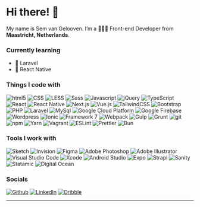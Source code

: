 Hi there! 👋 
=================================

<p>My name is Sem van Gelooven. I’m a 👨🏼‍💻 Front-end Developer from <img src="https://cdn-icons-png.flaticon.com/512/197/197441.png" width="13"/> <b>Maastricht, Netherlands</b>.</p>

<h3>Currently learning</h3>
<ul>
  <li>🧠  Laravel</li>
  <li>🧠  React Native</li>
</ul>
<h3>Things I code with</h3>
<p>
  <img alt="html5" src="https://img.shields.io/badge/-HTML5-E34F26?style=flat-square&logo=html5&logoColor=white" />
  <img alt="CSS" src="https://img.shields.io/badge/-CSS-264de4?style=flat-square&logo=CSS3&logoColor=white" />
  <img alt="LESS" src="https://img.shields.io/badge/-LESS-214674?style=flat-square&logo=LESS&logoColor=white" />
  <img alt="Sass" src="https://img.shields.io/badge/-Sass-CC6699?style=flat-square&logo=sass&logoColor=white" />

  <img alt="Javascript" src="https://img.shields.io/badge/-Javascript-F0DB4F?style=flat-square&logo=Javascript&logoColor=323330" />
  <img alt="jQuery" src="https://img.shields.io/badge/-jQuery-1568ae?style=flat-square&logo=jquery&logoColor=white" />
  <img alt="TypeScript" src="https://img.shields.io/badge/-TypeScript-007ACC?style=flat-square&logo=typescript&logoColor=white" />
  <img alt="React" src="https://img.shields.io/badge/-React-61DBFB?style=flat-square&logo=react&logoColor=white" />
  <img alt="React Native" src="https://img.shields.io/badge/-React_Native-61DBFB?style=flat-square&logo=react&logoColor=white" />
  <img alt="Next.js" src="https://img.shields.io/badge/next.js-000000?style=flat-square&logo=nextdotjs&logoColor=white" />
  <img alt="Vue.js" src="https://img.shields.io/badge/-Vue.js-42b883?style=flat-square&logo=vue.js&logoColor=white" />

  <img alt="TailwindCSS" src="https://img.shields.io/badge/-Tailwindcss-36b7f0?style=flat-square&logo=tailwindcss&logoColor=white" />
  <img alt="Bootstrap" src="https://img.shields.io/badge/-Bootstrap-7119f5?style=flat-square&logo=bootstrap&logoColor=white" />

  <img alt="PHP" src="https://img.shields.io/badge/-MySQL-8993be?style=flat-square&logo=PHP&logoColor=white" />
  <img alt="Laravel" src="https://img.shields.io/badge/-Laravel-f05340?style=flat-square&logo=laravel&logoColor=white" />
  <img alt="MySql" src="https://img.shields.io/badge/-MySQL-16678d?style=flat-square&logo=MYSQL&logoColor=white" />

  <img alt="Google Cloud Platform" src="https://img.shields.io/badge/-Google_Cloud_Platform-1a73e8?style=flat-square&logo=google-cloud&logoColor=white" />
  <img alt="Google Firebase" src="https://img.shields.io/badge/-Google_Firebase-ffa611?style=flat-square&logo=firebase&logoColor=white" />
  
  <img alt="Wordpress" src="https://img.shields.io/badge/-Wordpress-32373c?style=flat-square&logo=wordpress&logoColor=white" />

  <img alt="Ionic" src="https://img.shields.io/badge/-Ionic-4586f7?style=flat-square&logo=ionic&logoColor=white" />
  <img alt="Framework 7" src="https://img.shields.io/badge/-Framework_7-e7330f?style=flat-square&logo=framework7&logoColor=white" />

  <img alt="Webpack" src="https://img.shields.io/badge/-Webpack-8DD6F9?style=flat-square&logo=webpack&logoColor=white" />
  <img alt="Gulp" src="https://img.shields.io/badge/-Gulp-cf4547?style=flat-square&logo=Gulp&logoColor=white" />
  <img alt="Grunt" src="https://img.shields.io/badge/-Grunt-fba818?style=flat-square&logo=Grunt&logoColor=white" />

  <img alt="git" src="https://img.shields.io/badge/-Git-F05032?style=flat-square&logo=git&logoColor=white" />
  <img alt="npm" src="https://img.shields.io/badge/-NPM-CB3837?style=flat-square&logo=npm&logoColor=white" />
  <img alt="Yarn" src="https://img.shields.io/badge/-Yarn-368eb9?style=flat-square&logo=Yarn&logoColor=white" />
  <img alt="Vagrant" src="https://img.shields.io/badge/-Vagrant-0f4cab?style=flat-square&logo=vagrant&logoColor=white" />
  
  <img alt="ESLint" src="https://img.shields.io/badge/-ESlint-4930bd?style=flat-square&logo=EsLint&logoColor=white" />
  <img alt="Prettier" src="https://img.shields.io/badge/-Prettier-F7B93E?style=flat-square&logo=prettier&logoColor=white" />
  <img alt="Bun" src="https://img.shields.io/badge/-Bun-000000?style=flat-square&logo=bun&logoColor=white" />
   
</p>

<h3>Tools I work with</h3>
<p>
  <img alt="Sketch" src="https://img.shields.io/badge/-Sketch-fbae01?style=flat-square&logo=sketch&logoColor=white" />
  <img alt="Invision" src="https://img.shields.io/badge/-Invision-ff3366?style=flat-square&logo=invision&logoColor=white" />
  <img alt="Figma" src="https://img.shields.io/badge/-Figma-f24e1e?style=flat-square&logo=figma&logoColor=white" />
  <img alt="Adobe Photoshop" src="https://img.shields.io/badge/-Adobe_Photoshop-021833?style=flat-square&logo=adobephotoshop&logoColor=white" />
  <img alt="Adobe Illustrator" src="https://img.shields.io/badge/-Adobe_Illustrator-300000?style=flat-square&logo=adobeillustrator&logoColor=white" />
  <img alt="Visual Studio Code" src="https://img.shields.io/badge/-Visual_Studio_Code-3fa7eb?style=flat-square&logo=visualstudio&logoColor=white" />
  <img alt="Xcode" src="https://img.shields.io/badge/-Xcode-2292e9?style=flat-square&logo=xcode&logoColor=white" />
  <img alt="Android Studio" src="https://img.shields.io/badge/-Android_Studio-93c756?style=flat-square&logo=androidstudio&logoColor=white" />
  <img alt="Expo" src="https://img.shields.io/badge/-Expo-000000?style=flat-square&logo=expo&logoColor=white" />
  <img alt="Strapi" src="https://img.shields.io/badge/-Strapi-4945ff?style=flat-square&logo=strapi&logoColor=white" />
  <img alt="Sanity" src="https://img.shields.io/badge/-Sanity-f36458?style=flat-square&logo=sanity&logoColor=white" />
  <img alt="Statamic" src="https://img.shields.io/badge/-Statamic-ff259e?style=flat-square&logo=statamic&logoColor=white" />
  <img alt="Digital Ocean" src="https://img.shields.io/badge/-Digital_Ocean-0169ff?style=flat-square&logo=digitalocean&logoColor=white" />
</p>

<h3>Socials</h3>
<p><a href="https://github.com/semvgelooven" target="_blank"><img alt="Github" src="https://img.shields.io/badge/GitHub-%2312100E.svg?&style=for-the-badge&logo=Github&logoColor=white" /></a> <a href="https://www.linkedin.com/in/semvgelooven" target="_blank"><img alt="LinkedIn" src="https://img.shields.io/badge/linkedin-%230077B5.svg?&style=for-the-badge&logo=linkedin&logoColor=white" /></a> <a href="https://www.dribbble.com/semvgelooven" target="_blank"><img alt="Dribble" src="https://img.shields.io/badge/DRIBBBLE-ea4c89?logo=dribbble&style=for-the-badge&logoColor=white" /></a>
</p>

------------

